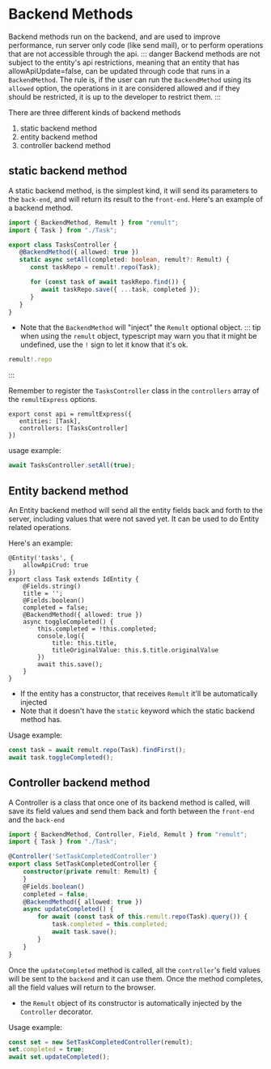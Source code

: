 # Backend Methods

Backend methods run on the backend, and are used to improve performance, run server only code (like send mail), or to perform operations that are not accessible through the api.
::: danger
Backend methods are not subject to the entity's api restrictions, meaning that an entity that has allowApiUpdate=false, can be updated through code that runs in a `BackendMethod`.
The rule is, if the user can run the `BackendMethod` using its `allowed` option, the operations in it are considered allowed and if they should be restricted, it is up to the developer to restrict them.
:::


There are three different kinds of backend methods
1. static backend method
2. entity backend method
3. controller backend method

## static backend method
A static backend method, is the simplest kind, it will send its parameters to the `back-end`, and will return its result to the `front-end`.
Here's an example of a backend method.
```ts
import { BackendMethod, Remult } from "remult";
import { Task } from "./Task";

export class TasksController {
   @BackendMethod({ allowed: true })
   static async setAll(completed: boolean, remult?: Remult) {
      const taskRepo = remult!.repo(Task);

      for (const task of await taskRepo.find()) {
         await taskRepo.save({ ...task, completed });
      }
   }
}
```

* Note that the `BackendMethod` will "inject" the `Remult` optional object.
::: tip
when using the `remult` object, typescript may warn you that it might be undefined, use the `!` sign to let it know that it's ok.
```ts
remult!.repo
```
:::

Remember to register the `TasksController` class in the `controllers` array of the `remultExpress` options.
```ts{3}
export const api = remultExpress({
   entities: [Task],
   controllers: [TasksController]
})
```


usage example:
```ts
await TasksController.setAll(true);
```

## Entity backend method
An Entity backend method will send all the entity fields back and forth to the server, including values that were not saved yet.
It can be used to do Entity related operations.

Here's an example:
```ts{9-17}
@Entity('tasks', {
    allowApiCrud: true
})
export class Task extends IdEntity {
    @Fields.string()
    title = '';
    @Fields.boolean()
    completed = false;
    @BackendMethod({ allowed: true })
    async toggleCompleted() {
        this.completed = !this.completed;
        console.log({
            title: this.title,
            titleOriginalValue: this.$.title.originalValue
        })
        await this.save();
    }
}
```

* If the entity has a constructor, that receives `Remult` it'll be automatically injected
* Note that it doesn't have the `static` keyword which the static backend method has.

Usage example:
```ts
const task = await remult.repo(Task).findFirst();
await task.toggleCompleted();
```


## Controller backend method
A Controller is a class that once one of its backend method is called, will save its field values and send them back and forth between the `front-end` and the `back-end`

```ts
import { BackendMethod, Controller, Field, Remult } from "remult";
import { Task } from "./Task";

@Controller('SetTaskCompletedController')
export class SetTaskCompletedController {
    constructor(private remult: Remult) {
    }
    @Fields.boolean()
    completed = false;
    @BackendMethod({ allowed: true })
    async updateCompleted() {
        for await (const task of this.remult.repo(Task).query()) {
            task.completed = this.completed;
            await task.save();
        }
    }
}
```
Once the `updateCompleted` method is called, all the `controller`'s field values will be sent to the `backend` and it can use them. Once the method completes, all the field values will return to the browser. 

* the `Remult` object of its constructor is automatically injected by the `Controller` decorator.

Usage example:
```ts
const set = new SetTaskCompletedController(remult);
set.completed = true;
await set.updateCompleted();
```